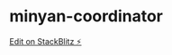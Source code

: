 # minyan-coordinator

[Edit on StackBlitz ⚡️](https://stackblitz.com/edit/stackblitz-starters-mdl8xh)